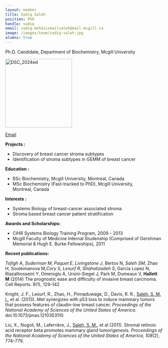 ```yaml
---
layout: member
title: Sadiq Saleh
position: PhD
handle: sadiq
email: sadiq.mehdiismailsaleh@mail.mcgill.ca
image: /images/team/sadiq-saleh.jpg
alumni: true
---
```


Ph.D. Candidate, Department of Biochemistry, Mcgill University

<a href="http://www.bci.mcgill.ca/home/wp-content/uploads/2014/05/DSC_2024ed.jpg"><img class="alignnone size-full wp-image-513" src="http://www.bci.mcgill.ca/home/wp-content/uploads/2014/05/DSC_2024ed.jpg" alt="DSC_2024ed" width="214" height="220" /></a>

<a href="mailto:sadiq.mehdiismailsaleh@mail.mcgill.ca">Email</a>

<strong>Projects :</strong>
<ul>
 	<li>Discovery of breast cancer stroma subtypes</li>
 	<li>Identification of stroma subtypes in GEMM of breast cancer</li>
</ul>
<strong>Education :</strong>
<ul>
 	<li>BSc Biochemistry, Mcgill University, Montreal, Canada</li>
 	<li>MSc Biochemistry (Fast-tracked to PhD), Mcgill University, Montreal, Canada</li>
</ul>
<strong>Interests :</strong>
<ul>
 	<li>Systems Biology of breast-cancer associated stroma</li>
 	<li>Stroma based breast cancer patient stratification</li>
</ul>
<strong>Awards and Scholarships:</strong>
<ul>
 	<li>CIHR Systems Biology Training Program, 2009 - 2013</li>
 	<li>Mcgill Faculty of Medicine Internal Studenship (Comprised of Gershman Memorial &amp; Hugh E. Burke Fellowships), 2011</li>
</ul>
<strong>Recent publications:</strong>

<em>Tofigh A</em>, <em>Suderman M</em>, <em>Paquet E</em>, <em>Livingstone J</em>, Bertos N, <em>Saleh SM</em>, Zhao H, Souleimanova M,<em>Cory S</em>, <em>Lesurf R</em>, <em>Shahalizadeh S</em>, Garcia Lopez N, Riazalhosseini Y, Omeroglu A, Ursini-Siegel J, Park M, Dumeaux V, <strong>Hallett M</strong> (2014) The prognostic ease and difficulty of invasive breast carcinoma. Cell Reports. 9(1), 129–142

Knight, J. F., Lesurf, R., Zhao, H., Pinnaduwage, D., Davis, R. R., <span style="text-decoration: underline;">Saleh, S. M. I.</span>, et al. (2013). Met synergizes with p53 loss to induce mammary tumors that possess features of claudin-low breast cancer. <i>Proceedings of the National Academy of Sciences of the United States of America</i>. doi:10.1073/pnas.1210353110

Liu, X., Nugoli, M., Laferrière, J., <span style="text-decoration: underline;">Saleh, S. M.</span>, et al (2011). Stromal retinoic acid receptor beta promotes mammary gland tumorigenesis. <i>Proceedings of the National Academy of Sciences of the United States of America</i>, <i>108</i>(2), 774–779.

&nbsp;